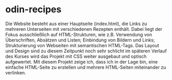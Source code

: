 # odin-recipes
Die Website besteht aus einer Hauptseite (index.html), die Links zu mehreren Unterseiten mit verschiedenen Rezepten enthält. Dabei liegt der Fokus ausschließlich auf HTML-Strukturen, wie z.B. Verwendung von Überschriften, Absätzen und Listen; Einbindung von Bildern und Links; Strukturierung von Webseiten mit semantischen HTML-Tags. Das Layout und Design sind zu diesem Zeitpunkt noch sehr schlicht im späteren Verlauf des Kurses wird das Projekt mit CSS weiter ausgebaut und optisch aufgewertet. Mit diesem Projekt zeige ich, dass ich in der Lage bin, eine einfache HTML-Seite zu erstellen und mehrere HTML-Seiten miteinander zu verlinken.